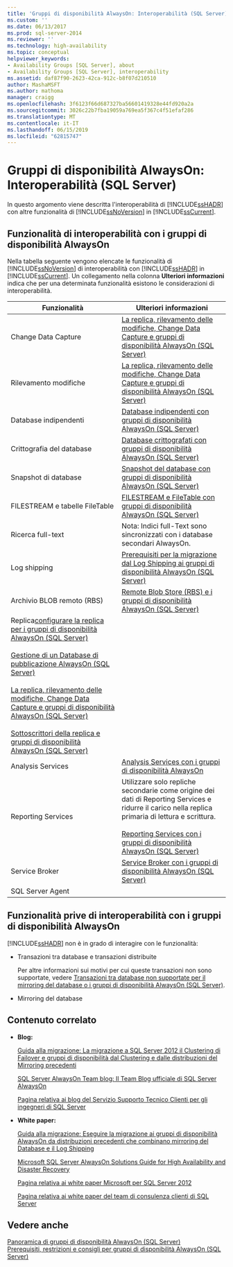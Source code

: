```yaml
---
title: 'Gruppi di disponibilità AlwaysOn: Interoperabilità (SQL Server) | Microsoft Docs'
ms.custom: ''
ms.date: 06/13/2017
ms.prod: sql-server-2014
ms.reviewer: ''
ms.technology: high-availability
ms.topic: conceptual
helpviewer_keywords:
- Availability Groups [SQL Server], about
- Availability Groups [SQL Server], interoperability
ms.assetid: daf87f90-2623-42ca-912c-b8f07d210510
author: MashaMSFT
ms.author: mathoma
manager: craigg
ms.openlocfilehash: 3f6123f66d687327ba56601419328e44fd920a2a
ms.sourcegitcommit: 3026c22b7fba19059a769ea5f367c4f51efaf286
ms.translationtype: MT
ms.contentlocale: it-IT
ms.lasthandoff: 06/15/2019
ms.locfileid: "62815747"
---
```

# <a name="always-on-availability-groups-interoperability-sql-server"></a>Gruppi di disponibilità AlwaysOn: Interoperabilità (SQL Server)
  In questo argomento viene descritta l'interoperabilità di [!INCLUDE[ssHADR](../../../includes/sshadr-md.md)] con altre funzionalità di [!INCLUDE[ssNoVersion](../../../includes/ssnoversion-md.md)] in [!INCLUDE[ssCurrent](../../../includes/sscurrent-md.md)].  
  

  
##  <a name="Interop"></a> Funzionalità di interoperabilità con i gruppi di disponibilità AlwaysOn  
 Nella tabella seguente vengono elencate le funzionalità di [!INCLUDE[ssNoVersion](../../../includes/ssnoversion-md.md)] di interoperabilità con [!INCLUDE[ssHADR](../../../includes/sshadr-md.md)] in [!INCLUDE[ssCurrent](../../../includes/sscurrent-md.md)]. Un collegamento nella colonna **Ulteriori informazioni** indica che per una determinata funzionalità esistono le considerazioni di interoperabilità.  
  
|Funzionalità|Ulteriori informazioni|  
|-------------|----------------------|  
|Change Data Capture|[La replica, rilevamento delle modifiche, Change Data Capture e gruppi di disponibilità AlwaysOn &#40;SQL Server&#41;](replicate-track-change-data-capture-always-on-availability.md)|  
|Rilevamento modifiche|[La replica, rilevamento delle modifiche, Change Data Capture e gruppi di disponibilità AlwaysOn &#40;SQL Server&#41;](replicate-track-change-data-capture-always-on-availability.md)|  
|Database indipendenti|[Database indipendenti con gruppi di disponibilità AlwaysOn (SQL Server)](always-on-availability-groups-sql-server.md)|  
|Crittografia del database|[Database crittografati con gruppi di disponibilità AlwaysOn &#40;SQL Server&#41;](encrypted-databases-with-always-on-availability-groups-sql-server.md)|  
|Snapshot di database|[Snapshot del database con gruppi di disponibilità AlwaysOn &#40;SQL Server&#41;](database-snapshots-with-always-on-availability-groups-sql-server.md)|  
|FILESTREAM e tabelle FileTable|[FILESTREAM e FileTable con gruppi di disponibilità AlwaysOn &#40;SQL Server&#41;](filestream-and-filetable-with-always-on-availability-groups-sql-server.md)|  
|Ricerca full-text|Nota: Indici full-Text sono sincronizzati con i database secondari AlwaysOn.|  
|Log shipping|[Prerequisiti per la migrazione dal Log Shipping ai gruppi di disponibilità AlwaysOn &#40;SQL Server&#41;](prereqs-migrating-log-shipping-to-always-on-availability-groups.md)|  
|Archivio BLOB remoto (RBS)|[Remote Blob Store &#40;RBS&#41; e i gruppi di disponibilità AlwaysOn &#40;SQL Server&#41;](remote-blob-store-rbs-and-always-on-availability-groups-sql-server.md)|  
|Replica[configurare la replica per i gruppi di disponibilità AlwaysOn (SQL Server)](configure-replication-for-always-on-availability-groups-sql-server.md)<br /><br /> [Gestione di un Database di pubblicazione AlwaysOn &#40;SQL Server&#41;](maintaining-an-always-on-publication-database-sql-server.md)<br /><br /> [La replica, rilevamento delle modifiche, Change Data Capture e gruppi di disponibilità AlwaysOn &#40;SQL Server&#41;](replicate-track-change-data-capture-always-on-availability.md)<br /><br /> [Sottoscrittori della replica e gruppi di disponibilità AlwaysOn &#40;SQL Server&#41;](replication-subscribers-and-always-on-availability-groups-sql-server.md)|  
|Analysis Services|[Analysis Services con i gruppi di disponibilità AlwaysOn](analysis-services-with-always-on-availability-groups.md)|  
|Reporting Services|Utilizzare solo repliche secondarie come origine dei dati di Reporting Services e ridurre il carico nella replica primaria di lettura e scrittura.<br /><br /> [Reporting Services con i gruppi di disponibilità AlwaysOn &#40;SQL Server&#41;](reporting-services-with-always-on-availability-groups-sql-server.md)|  
|Service Broker|[Service Broker con i gruppi di disponibilità AlwaysOn &#40;SQL Server&#41;](service-broker-with-always-on-availability-groups-sql-server.md)|  
|SQL Server Agent||  
  
##  <a name="NoInterop"></a> Funzionalità prive di interoperabilità con i gruppi di disponibilità AlwaysOn  
 [!INCLUDE[ssHADR](../../../includes/sshadr-md.md)] non è in grado di interagire con le funzionalità:  
  
-   Transazioni tra database e transazioni distribuite  
  
     Per altre informazioni sui motivi per cui queste transazioni non sono supportate, vedere [Transazioni tra database non supportate per il mirroring del database o i gruppi di disponibilità AlwaysOn &#40;SQL Server&#41;](transactions-always-on-availability-and-database-mirroring.md).  
  
-   Mirroring del database  
  
##  <a name="RelatedContent"></a> Contenuto correlato  
  
-   **Blog:**  
  
     [Guida alla migrazione: La migrazione a SQL Server 2012 il Clustering di Failover e gruppi di disponibilità dal Clustering e dalle distribuzioni del Mirroring precedenti](https://blogs.msdn.com/b/sqlalwayson/archive/2012/04/09/now-available-migration-guide-migrating-to-sql-server-2012-failover-clustering-and-availability-groups-from-prior-clustering-and-mirroring-deployments.aspx)  
  
     [SQL Server AlwaysOn Team blog: Il Team Blog ufficiale di SQL Server AlwaysOn](https://blogs.msdn.com/b/sqlalwayson/)  
  
     [Pagina relativa ai blog del Servizio Supporto Tecnico Clienti per gli ingegneri di SQL Server](https://blogs.msdn.com/b/psssql/)  
  
-   **White paper:**  
  
     [Guida alla migrazione: Eseguire la migrazione ai gruppi di disponibilità AlwaysOn da distribuzioni precedenti che combinano mirroring del Database e il Log Shipping](https://msdn.microsoft.com/library/jj635217)  
  
     [Microsoft SQL Server AlwaysOn Solutions Guide for High Availability and Disaster Recovery](https://go.microsoft.com/fwlink/?LinkId=227600)  
  
     [Pagina relativa ai white paper Microsoft per SQL Server 2012](https://msdn.microsoft.com/library/hh403491.aspx)  
  
     [Pagina relativa ai white paper del team di consulenza clienti di SQL Server](http://sqlcat.com/)  
  
## <a name="see-also"></a>Vedere anche  
 [Panoramica di gruppi di disponibilità AlwaysOn &#40;SQL Server&#41;](overview-of-always-on-availability-groups-sql-server.md)   
 [Prerequisiti, restrizioni e consigli per gruppi di disponibilità AlwaysOn &#40;SQL Server&#41;](prereqs-restrictions-recommendations-always-on-availability.md)  
  
  
